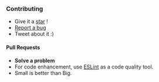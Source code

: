 ### Contributing
- Give it a [star](https://github.com/VincentLoy/simplyCountdown.js/stargazers) !
- [Report a bug](https://github.com/VincentLoy/simplyCountdown.js/issues)
- Tweet about it :)

#### Pull Requests
- **Solve a problem**
- For code enhancement, use [ESLint](https://eslint.org/) as a code quality tool.
- Small is better than Big.
